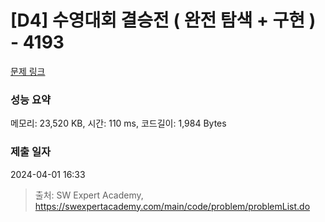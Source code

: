 # [D4] 수영대회 결승전 ( 완전 탐색 + 구현 ) - 4193 

[문제 링크](https://swexpertacademy.com/main/code/problem/problemDetail.do?contestProbId=AWKaG6_6AGQDFARV) 

### 성능 요약

메모리: 23,520 KB, 시간: 110 ms, 코드길이: 1,984 Bytes

### 제출 일자

2024-04-01 16:33



> 출처: SW Expert Academy, https://swexpertacademy.com/main/code/problem/problemList.do